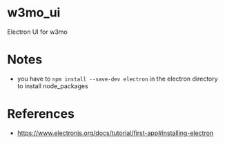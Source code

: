 # w3mo_ui
Electron UI for w3mo


# Notes
* you have to ```npm install --save-dev electron``` in the electron directory to install node_packages


# References
* https://www.electronjs.org/docs/tutorial/first-app#installing-electron
